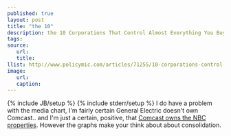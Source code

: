 ```yaml
---
published: true
layout: post
title: "the 10"
description: the 10 Corporations That Control Almost Everything You Buy 
tags:
source:
   url:
   title:
llist: http://www.policymic.com/articles/71255/10-corporations-control-almost-everything-you-buy-this-chart-shows-how
image:
   url:
   caption:
---
```

{% include JB/setup %}
{% include stderr/setup %}
I do have a problem with the media chart, I'm fairly certain General Electric doesn't own Comcast.. and I'm just a certain, positive, that [Comcast owns the NBC properties][wikiNBCU]. However the graphs make your think about about consolidation.

[wikiNBCU]: http://en.wikipedia.org/wiki/NBCUniversal